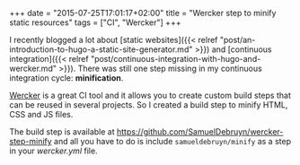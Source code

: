 +++
date = "2015-07-25T17:01:17+02:00"
title = "Wercker step to minify static resources"
tags = ["CI", "Wercker"]
+++

I recently blogged a lot about [static websites]({{< relref "post/an-introduction-to-hugo-a-static-site-generator.md" >}}) and [continuous integration]({{< relref "post/continuous-integration-with-hugo-and-wercker.md" >}}). There was still one step missing in my continuous integration cycle: **minification**.

[Wercker](http://wercker.com/) is a great CI tool and it allows you to create custom build steps that can be reused in several projects. So I created a build step to minify HTML, CSS and JS files.

The build step is available at https://github.com/SamuelDebruyn/wercker-step-minify and all you have to do is include `samueldebruyn/minify` as a step in your *wercker.yml* file.
